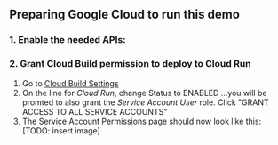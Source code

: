 ## Preparing Google Cloud to run this demo

### 1. Enable the needed APIs:

<walkthrough-enable-apis apis="run.googleapis.com,cloudbuild.googleapis.com,containerregistry.googleapis.com"></walkthrough-enable-apis>

### 2. Grant Cloud Build permission to deploy to Cloud Run
1. Go to [Cloud Build Settings](https://console.cloud.google.com/cloud-build/settings)
1. On the line for *Cloud Run*, change Status to ENABLED
...you will be promted to also grant the *Service Account User* role. Click "GRANT ACCESS TO ALL SERVICE ACCOUNTS"
1. The Service Account Permissions page should now look like this: [TODO: insert image]